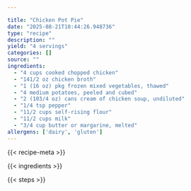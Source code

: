 ```yaml
---

title: "Chicken Pot Pie"
date: "2025-08-21T10:44:26.948736"
type: "recipe"
description: ""
yield: "4 servings"
categories: []
source: ""
ingredients:
  - "4 cups cooked chopped chicken"
  - "141/2 oz chicken broth"
  - "1 (16 oz) pkg frozen mixed vegetables, thawed"
  - "4 medium potatoes, peeled and cubed"
  - "2 (103/4 oz) cans cream of chicken soup, undiluted"
  - "1/4 tsp pepper"
  - "11/2 cups self-rising flour"
  - "11/2 cups milk"
  - "3/4 cup butter or margarine, melted"
allergens: ['dairy', 'gluten']
---
```


{{< recipe-meta >}}

{{< ingredients >}}

{{< steps >}}
